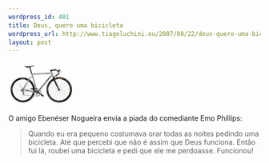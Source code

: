 ```yaml
--- 
wordpress_id: 401
title: Deus, quero uma bicicleta
wordpress_url: http://www.tiagoluchini.eu/2007/08/22/deus-quero-uma-bicicleta/
layout: post
---
```

![Bike](/wp-content/uploads/2007/08/bike.jpg)

O amigo Ebenéser Nogueira envia a piada do comediante Emo Phillips:

> Quando eu era pequeno costumava orar todas as noites pedindo uma bicicleta. Até que percebi que não é assim que Deus funciona. Então fui lá, roubei uma bicicleta e pedi que ele me perdoasse. Funcionou!
